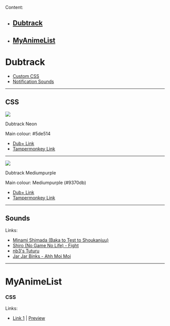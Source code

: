 Content:

* ## [Dubtrack](https://github.com/Brotat0/Brotat0.github.io/wiki/CSS#dubtrack)

* ## [MyAnimeList](https://github.com/Brotat0/Brotat0.github.io/wiki/CSS#myanimelist-1)

# Dubtrack


* [Custom CSS](https://git.io/vQvxV#CSS)
* [Notification Sounds](https://git.io/vQvxV#sounds)

***

## CSS

![](http://i.imgur.com/trZ5oo3.png)

Dubtrack Neon

Main colour: #5de514

* [Dub+ Link](https://brotat0.github.io/CSS/dubtrackneon.css)
* [Tampermonkey Link](https://git.io/vQkAu)
***


![](http://i.imgur.com/Wbn0OlR.png)

Dubtrack Mediumpurple

Main colour: Mediumpurple (#9370db)

* [Dub+ Link](https://brotat0.github.io/CSS/mediumpurple.css)
* [Tampermonkey Link](https://git.io/vQkA6)
***


## Sounds

Links:

* [Minami Shimada (Baka to Test to Shoukanjuu)](https://brotat0.github.io/Sounds/Haro-Haro.mp3)
* [Shiro (No Game No Life) - Fight](https://brotat0.github.io/Sounds/Shiro-Fight.mp3)
* [nb3's Tuturu](https://brotat0.github.io/Sounds/nb3_TUTURU.mp3)
* [Jar Jar Binks - Ahh Moi Moi](https://brotat0.github.io/Sounds/Jar%20Jar%20Binks%20-%20Ahh%20Moi%20Moi.mp3)
***



# MyAnimeList

### CSS

Links:

* [Link 1](https://brotat0.github.io/CSS/MAL/dion_mal.css) | [Preview](https://i.imgur.com/KaSqHCa.png)

